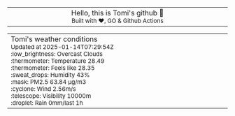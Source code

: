 
<div align="center">
<table>
<tbody>
<td align="center">
<img width="2000" height="0"><br>
Hello, this is Tomi's github 👋<br>
<sup>Built with ❤️, GO & Github Actions</sup><br>
<img width="2000" height="0">
</td>
</tbody>
</table>
</div>
<table>
<tbody>
<td align="left">
<img width="2000" height="0"><br>
Tomi's weather conditions<br>
<sup>Updated at 2025-01-14T07:29:54Z</sup><br>
<sup>:low_brightness: Overcast Clouds</sup><br>
<sup>:thermometer: Temperature 28.49 </sup><br>
<sup>:thermometer: Feels like 28.35</sup><br>
<sup>:sweat_drops: Humidity 43%</sup><br>
<sup>:mask: PM2.5 63.84 μg/m3</sup><br>
<sup>:cyclone: Wind 2.56m/s </sup><br>
<sup>:telescope: Visibility 10000m </sup><br>
<sup>:droplet: Rain 0mm/last 1h </sup><br>
<img width="2000" height="0">
</td>
<td align="left">
<img width="2000" height="0"><br>
<br>
<img width="2000" height="0">
</td>
</tbody>
</table>
</div>
    